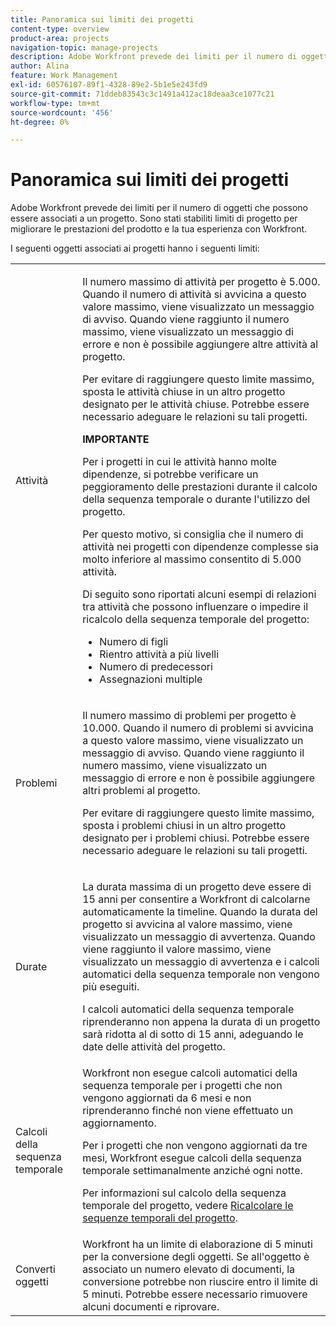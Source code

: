 ```yaml
---
title: Panoramica sui limiti dei progetti
content-type: overview
product-area: projects
navigation-topic: manage-projects
description: Adobe Workfront prevede dei limiti per il numero di oggetti che possono essere associati a un progetto. Sono stati stabiliti limiti di progetto per migliorare le prestazioni del prodotto e la tua esperienza con Workfront.
author: Alina
feature: Work Management
exl-id: 60576107-89f1-4328-89e2-5b1e5e243fd9
source-git-commit: 71ddeb83543c3c1491a412ac18deaa3ce1077c21
workflow-type: tm+mt
source-wordcount: '456'
ht-degree: 0%

---
```


# Panoramica sui limiti dei progetti

Adobe Workfront prevede dei limiti per il numero di oggetti che possono essere associati a un progetto. Sono stati stabiliti limiti di progetto per migliorare le prestazioni del prodotto e la tua esperienza con Workfront.

I seguenti oggetti associati ai progetti hanno i seguenti limiti:

<table style="table-layout:auto"> 
 <col> 
 <col> 
 <tbody> 
  <tr> 
   <td role="rowheader"><p>Attività</p></td> 
   <td>  <p>Il numero massimo di attività per progetto è 5.000. Quando il numero di attività si avvicina a questo valore massimo, viene visualizzato un messaggio di avviso. Quando viene raggiunto il numero massimo, viene visualizzato un messaggio di errore e non è possibile aggiungere altre attività al progetto.</p> <p>Per evitare di raggiungere questo limite massimo, sposta le attività chiuse in un altro progetto designato per le attività chiuse. Potrebbe essere necessario adeguare le relazioni su tali progetti.</p>

<b>IMPORTANTE</b>

Per i progetti in cui le attività hanno molte dipendenze, si potrebbe verificare un peggioramento delle prestazioni durante il calcolo della sequenza temporale o durante l&#39;utilizzo del progetto.

Per questo motivo, si consiglia che il numero di attività nei progetti con dipendenze complesse sia molto inferiore al massimo consentito di 5.000 attività.

Di seguito sono riportati alcuni esempi di relazioni tra attività che possono influenzare o impedire il ricalcolo della sequenza temporale del progetto:

<ul><li>Numero di figli</li>
   <li>Rientro attività a più livelli</li>
   <li>Numero di predecessori</li>
   <li>Assegnazioni multiple</li>
   </ul>
   </td> 
  </tr> 
  <tr> 
   <td role="rowheader"><p>Problemi</p></td> 
   <td>  <p>Il numero massimo di problemi per progetto è 10.000. Quando il numero di problemi si avvicina a questo valore massimo, viene visualizzato un messaggio di avviso. Quando viene raggiunto il numero massimo, viene visualizzato un messaggio di errore e non è possibile aggiungere altri problemi al progetto.</p> <p>Per evitare di raggiungere questo limite massimo, sposta i problemi chiusi in un altro progetto designato per i problemi chiusi. Potrebbe essere necessario adeguare le relazioni su tali progetti.</p> </td> 
  </tr> 
  <tr> 
   <td role="rowheader"><p>Durate</p></td> 
   <td> <p>La durata massima di un progetto deve essere di 15 anni per consentire a Workfront di calcolarne automaticamente la timeline. Quando la durata del progetto si avvicina al valore massimo, viene visualizzato un messaggio di avvertenza. Quando viene raggiunto il valore massimo, viene visualizzato un messaggio di avvertenza e i calcoli automatici della sequenza temporale non vengono più eseguiti.</p> <p>I calcoli automatici della sequenza temporale riprenderanno non appena la durata di un progetto sarà ridotta al di sotto di 15 anni, adeguando le date delle attività del progetto.</p> </td> 
  </tr> 
  <tr> 
   <td role="rowheader"><p>Calcoli della sequenza temporale</p></td> 
   <td>Workfront non esegue calcoli automatici della sequenza temporale per i progetti che non vengono aggiornati da 6 mesi e non riprenderanno finché non viene effettuato un aggiornamento.<p>Per i progetti che non vengono aggiornati da tre mesi, Workfront esegue calcoli della sequenza temporale settimanalmente anziché ogni notte.</p><p>Per informazioni sul calcolo della sequenza temporale del progetto, vedere <a href="../../../manage-work/projects/manage-projects/recalculate-project-timeline.md" class="MCXref xref">Ricalcolare le sequenze temporali del progetto</a>. </p></td> 
  </tr> 
    <tr> 
   <td role="rowheader"><p>Converti oggetti </p></td> 
   <td>Workfront ha un limite di elaborazione di 5 minuti per la conversione degli oggetti. Se all'oggetto è associato un numero elevato di documenti, la conversione potrebbe non riuscire entro il limite di 5 minuti. Potrebbe essere necessario rimuovere alcuni documenti e riprovare.</td> 
  </tr> 
 </tbody> 
</table>

<!-- Notes from the table: 
     <p>For tasks limits: (This is NOT TRUE , but the PMs always wanted this to stay the way it is because they don't want customers creating projects bigger than this.)</p>
    <p>For issue limits: (this is true only for some clusters; according to Anna A., some clusters are set to a million.)</p>
    -->

